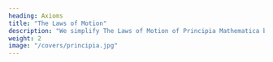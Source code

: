 ```yaml
---
heading: Axioms
title: "The Laws of Motion"
description: "We simplify The Laws of Motion of Principia Mathematica by Isaac Newton"
weight: 2
image: "/covers/principia.jpg"
---
```

